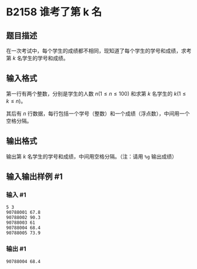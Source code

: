 # B2158 谁考了第 k 名

## 题目描述

在一次考试中，每个学生的成绩都不相同，现知道了每个学生的学号和成绩，求考第 $k$ 名学生的学号和成绩。

## 输入格式

第一行有两个整数，分别是学生的人数 $n(1\le n\le100)$ 和求第 $k$ 名学生的 $k(1\le k\le n)$。

其后有 $n$ 行数据，每行包括一个学号（整数）和一个成绩（浮点数），中间用一个空格分隔。

## 输出格式

输出第 $k$ 名学生的学号和成绩，中间用空格分隔。（注：请用 `%g` 输出成绩）

## 输入输出样例 #1

### 输入 #1

```
5 3
90788001 67.8
90788002 90.3
90788003 61
90788004 68.4
90788005 73.9
```

### 输出 #1

```
90788004 68.4
```